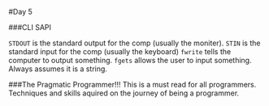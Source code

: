 #Day 5


###CLI SAPI

`STDOUT` is the standard output for the comp (usually the moniter).
`STIN` is the standard input for the comp (usually the keyboard)
`fwrite` tells the computer to output something.
`fgets` allows the user to input something. Always assumes it is a string.


###The Pragmatic Programmer!!!
This is a must read for all programmers. Techniques and skills aquired on the journey of being a programmer.